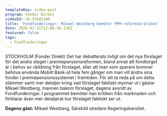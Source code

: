 ```yaml
---
templateKey: video-post
program: Fonder Direkt
videoId: nb-3tkO2jH0
title: 'Fondfunderingar: Mikael Westberg bemöter PPM-reformskritiken'
date: 2020-01-31T12:06:26.136Z
featured: false
tags:
  - Fondfunderingar
---
```

STOCKHOLM (Fonder Direkt) Det har debatterats livligt om det nya förslaget för det andra steget i premiepensionsreformen, bland annat att fondtorget är i behov av räddning från förslaget, eller att man som sparare kommer behöva använda Mobilt Bank-id hela fem gånger om man vill ändra sina fonder i premiepensionssystemet i framtiden. För att ta reda på om detta stämmer samt mer detaljer kring vad förslaget faktiskt mynnar ut i gästar Mikael Westberg, mannen bakom förslaget, dagens avsnitt av Fondfunderingar. I programmet bemöter han kritiken från marknaden och förklarar även mer detaljerat hur förslaget faktiskt ser ut.

**Dagens gäst:** Mikael Westberg, Särskild utredare Regeringskansliet.
